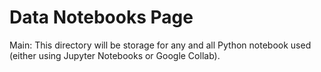 # Data Notebooks Page
Main: This directory will be storage for any and all Python notebook used (either using Jupyter Notebooks or Google Collab).